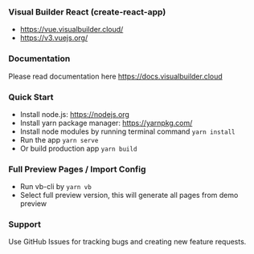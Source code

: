 ### Visual Builder React (create-react-app) ###
* https://vue.visualbuilder.cloud/
* https://v3.vuejs.org/

### Documentation ###
Please read documentation here https://docs.visualbuilder.cloud

### Quick Start ###
* Install node.js: https://nodejs.org​
* Install yarn package manager: https://yarnpkg.com/​
* Install node modules by running terminal command `yarn install`
* Run the app `yarn serve`
* Or build production app `yarn build`

### Full Preview Pages / Import Config ###
* Run vb-cli by `yarn vb`
* Select full preview version, this will generate all pages from demo preview

### Support ###
Use GitHub Issues for tracking bugs and creating new feature requests.